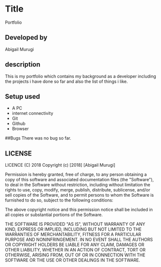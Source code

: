 # Title
 Portfolio

## Developed by
Abigail Murugi

## description
This is my portfolio which contains my background as a developer including the projects i have done so far and also the list of things i like.

## Setup used
* A PC
* internet connectivity
* Git
* Github
* Browser

##Bugs
There was no bug so far.
## LICENSE
LICENCE (C) 2018
Copyright (c) [2018] [Abigail Murugi]

Permission is hereby granted, free of charge, to any person obtaining a copy
of this software and associated documentation files (the "Software"), to deal
in the Software without restriction, including without limitation the rights
to use, copy, modify, merge, publish, distribute, sublicense, and/or sell
copies of the Software, and to permit persons to whom the Software is
furnished to do so, subject to the following conditions:

The above copyright notice and this permission notice shall be included in all
copies or substantial portions of the Software.

THE SOFTWARE IS PROVIDED "AS IS", WITHOUT WARRANTY OF ANY KIND, EXPRESS OR
IMPLIED, INCLUDING BUT NOT LIMITED TO THE WARRANTIES OF MERCHANTABILITY,
FITNESS FOR A PARTICULAR PURPOSE AND NONINFRINGEMENT. IN NO EVENT SHALL THE
AUTHORS OR COPYRIGHT HOLDERS BE LIABLE FOR ANY CLAIM, DAMAGES OR OTHER
LIABILITY, WHETHER IN AN ACTION OF CONTRACT, TORT OR OTHERWISE, ARISING FROM,
OUT OF OR IN CONNECTION WITH THE SOFTWARE OR THE USE OR OTHER DEALINGS IN THE
SOFTWARE.
